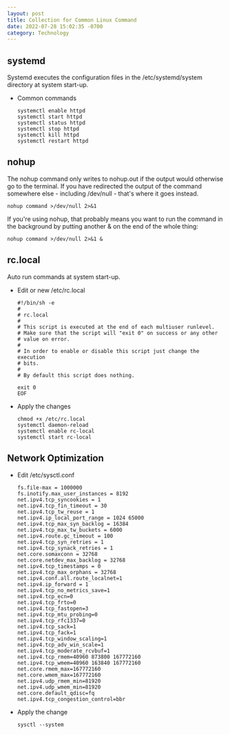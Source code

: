 ```yaml
---
layout: post
title: Collection for Common Linux Command
date: 2022-07-28 15:02:35 -0700
category: Technology
---
```


## systemd

Systemd executes the configuration files in the /etc/systemd/system directory at system start-up.

- Common commands

  ```shell
  systemctl enable httpd
  systemctl start httpd
  systemctl status httpd
  systemctl stop httpd
  systemctl kill httpd
  systemctl restart httpd
  ```

## nohup

The nohup command only writes to nohup.out if the output would otherwise go to the terminal. If you have redirected the output of the command somewhere else - including /dev/null - that's where it goes instead.

```shell
nohup command >/dev/null 2>&1
```

If you're using nohup, that probably means you want to run the command in the background by putting another & on the end of the whole thing:

```shell
nohup command >/dev/null 2>&1 &
```

## rc.local

Auto run commands at system start-up.

- Edit or new /etc/rc.local

  ```apacheconf
  #!/bin/sh -e
  #
  # rc.local
  #
  # This script is executed at the end of each multiuser runlevel.
  # Make sure that the script will "exit 0" on success or any other
  # value on error.
  #
  # In order to enable or disable this script just change the execution
  # bits.
  #
  # By default this script does nothing.

  exit 0
  EOF
  ```

- Apply the changes

  ```shell
  chmod +x /etc/rc.local
  systemctl daemon-reload
  systemctl enable rc-local
  systemctl start rc-local
  ```

## Network Optimization

- Edit /etc/sysctl.conf

  ```apacheconf
  fs.file-max = 1000000
  fs.inotify.max_user_instances = 8192
  net.ipv4.tcp_syncookies = 1
  net.ipv4.tcp_fin_timeout = 30
  net.ipv4.tcp_tw_reuse = 1
  net.ipv4.ip_local_port_range = 1024 65000
  net.ipv4.tcp_max_syn_backlog = 16384
  net.ipv4.tcp_max_tw_buckets = 6000
  net.ipv4.route.gc_timeout = 100
  net.ipv4.tcp_syn_retries = 1
  net.ipv4.tcp_synack_retries = 1
  net.core.somaxconn = 32768
  net.core.netdev_max_backlog = 32768
  net.ipv4.tcp_timestamps = 0
  net.ipv4.tcp_max_orphans = 32768
  net.ipv4.conf.all.route_localnet=1
  net.ipv4.ip_forward = 1
  net.ipv4.tcp_no_metrics_save=1
  net.ipv4.tcp_ecn=0
  net.ipv4.tcp_frto=0
  net.ipv4.tcp_fastopen=3
  net.ipv4.tcp_mtu_probing=0
  net.ipv4.tcp_rfc1337=0
  net.ipv4.tcp_sack=1
  net.ipv4.tcp_fack=1
  net.ipv4.tcp_window_scaling=1
  net.ipv4.tcp_adv_win_scale=1
  net.ipv4.tcp_moderate_rcvbuf=1
  net.ipv4.tcp_rmem=40960 873800 167772160
  net.ipv4.tcp_wmem=40960 163840 167772160
  net.core.rmem_max=167772160
  net.core.wmem_max=167772160
  net.ipv4.udp_rmem_min=81920
  net.ipv4.udp_wmem_min=81920
  net.core.default_qdisc=fq
  net.ipv4.tcp_congestion_control=bbr
  ```

- Apply the change

  ```shell
  sysctl --system
  ```

